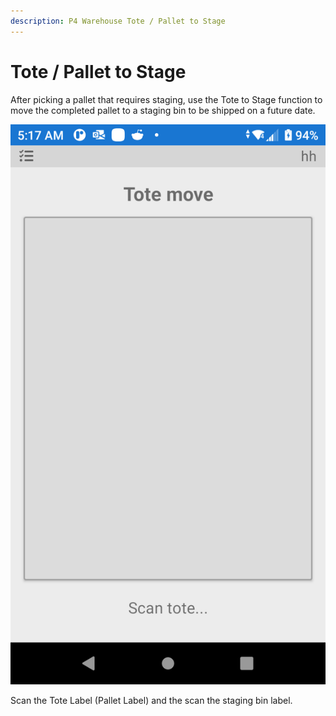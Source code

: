 ```yaml
---
description: P4 Warehouse Tote / Pallet to Stage
---
```


# Tote / Pallet to Stage

After picking a pallet that requires staging, use the Tote to Stage function to move the completed pallet to a staging bin to be shipped on a future date.

![P4 Warehouse Tote Move](<../../.gitbook/assets/image (222).png>)

Scan the Tote Label (Pallet Label) and the scan the staging bin label.

